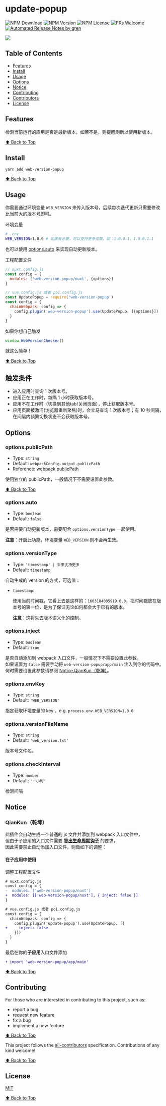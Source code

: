 # update-popup

[![NPM Download](https://badgen.net/npm/dm/web-version-check)](https://www.npmjs.com/package/web-version-popup)
[![NPM Version](https://badge.fury.io/js/%40wsj%2Fupdate-popup.svg)](https://www.npmjs.com/package/web-version-popup)
[![NPM License](https://badgen.net/npm/license/web-version-popup)](https://github.com/wangshaojie1995/web-version-check/blob/master/LICENSE)
[![PRs Welcome](https://img.shields.io/badge/PRs-welcome-brightgreen.svg)](https://github.com/wangshaojie1995/web-version-check/pulls)
[![Automated Release Notes by gren](https://img.shields.io/badge/%F0%9F%A4%96-release%20notes-00B2EE.svg)](https://github-tools.github.io/github-release-notes/)

![](https://user-images.githubusercontent.com/53422750/88611099-eb654b00-d0ba-11ea-89b9-ca92afc1078c.gif)

## Table of Contents

- [Features](#features)
- [Install](#install)
- [Usage](#usage)
- [Options](#options)
- [Notice](#notice)
- [Contributing](#contributing)
- [Contributors](#contributors)
- [License](#license)

## Features

检测当前运行的应用是否是最新版本，如若不是，则提醒刷新以使用新版本。

[⬆ Back to Top](#table-of-contents)

## Install

```console
yarn add web-version-popup
```

[⬆ Back to Top](#table-of-contents)

## Usage

你需要通过环境变量 `WEB_VERSION` 来传入版本号，后续每次迭代更新只需要修改比当前大的版本号即可。

环境变量

```bash
# .env
WEB_VERSION=1.0.0 # 如果有必要，可以支持更多位数。如：1.0.0.1，1.0.0.1.1
```

也可以使用 [options.auto](#options.auto) 来实现自动更新版本。

工程配置文件


```js
// nuxt.config.js
const config = {
  modules: ['web-version-popup/nuxt', {options}]
}

// vue.config.js 或者 poi.config.js
const UpdatePopup = require('web-version-popup')
const config = {
  chainWebpack: config => {
    config.plugin('web-version-popup').use(UpdatePopup, [{options}])
  }
}
```

如果你想自己触发

```js
window.WebVersionChecker()
```

就这么简单！

[⬆ Back to Top](#table-of-contents)

## 触发条件

- 进入应用时查询 1 次版本号。
- 应用正在工作时，每隔 1 小时获取版本号。
- 应用不在工作时（切换到其他tab/关闭页面），停止获取版本号。
- 应用页面被激活(浏览器重新聚焦)时，会立马查询 1 次版本号；有 10 秒间隔，在间隔内频繁切换状态不会获取版本号。

## Options

### options.publicPath

- Type: `string`
- Default: `webpackConfig.output.publicPath`
- Reference: [webpack publicPath](https://webpack.docschina.org/configuration/output/#outputpublicpath)

使用独立的 publicPath，一般情况下不需要设置此参数。

[⬆ Back to Top](#table-of-contents)

### options.auto

- Type: `boolean`
- Default: `false`

是否需要自动更新版本，需要配合 `options.versionType` 一起使用。

**注意**：开启此功能，环境变量 `WEB_VERSION` 则不会再生效。

### options.versionType

- Type: `'timestamp' | 未来支持更多`
- Default: `timestamp`

自动生成的 version 的方式，可选值：

- `timestamp`:

  使用当前时间戳，它看上去是这样的：`1603184005919.0.0`，把时间戳放在版本号的第一位，是为了保证无论如何都会大于已有的版本。

  **注意**：这将失去版本语义化的控制。

### options.inject

- Type: `boolean`
- Default: `true`

是否自动添加到 webpack 入口文件，一般情况下不需要设置此参数。  
如果设置为 `false` 需要手动将 `web-version-popup/app/main` 注入到你的代码中。  
何时需要设置此参数请参阅 [Notice.QianKun（乾坤）](#qiankun乾坤)。

### options.envKey

- Type: `string`
- Default: `'WEB_VERSION'`

指定获取环境变量的 key 。e.g. `process.env.WEB_VERSION=1.0.0`

### options.versionFileName

- Type: `string`
- Default: `'web_version.txt'`

版本号文件名。
### options.checkInterval

- Type: `number`
- Default: `'一小时'`

检测间隔

## Notice

### QianKun（乾坤）

此插件会自动生成一个普通的 js 文件并添加到 webpack 入口文件中，  
但由于子应用的入口文件需要 **[导出生命周期钩子](https://qiankun.umijs.org/zh/guide/getting-started#1-%E5%AF%BC%E5%87%BA%E7%9B%B8%E5%BA%94%E7%9A%84%E7%94%9F%E5%91%BD%E5%91%A8%E6%9C%9F%E9%92%A9%E5%AD%90)** 的要求，  
因此需要禁止自动添加入口文件，则做如下的调整：

#### 在子应用中使用

调整工程配置文件

```diff
# nuxt.config.js
const config = {
-  modules: ['web-version-popup/nuxt']
+  modules: [['web-version-popup/nuxt'], { inject: false }]
}

# vue.config.js 或者 poi.config.js
const config = {
  chainWebpack: config => {
    config.plugin('update-popup').use(UpdatePopup, [{
+     inject: false
    }])
  }
}
```

最后在你的**子应用**入口文件添加

```diff
+ import 'web-version-popup/app/main'
```

[⬆ Back to Top](#table-of-contents)

## Contributing

For those who are interested in contributing to this project, such as:

- report a bug
- request new feature
- fix a bug
- implement a new feature


[⬆ Back to Top](#table-of-contents)


<!-- markdownlint-enable -->
<!-- prettier-ignore-end -->

<!-- ALL-CONTRIBUTORS-LIST:END -->

This project follows the [all-contributors](https://github.com/all-contributors/all-contributors) specification. Contributions of any kind welcome!

[⬆ Back to Top](#table-of-contents)

## License

[MIT](./LICENSE)

[⬆ Back to Top](#table-of-contents)

